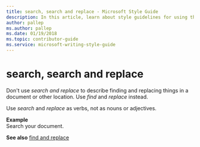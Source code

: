 ```yaml
---
title: search, search and replace - Microsoft Style Guide
description: In this article, learn about style guidelines for using the term 'search and replace' in Microsoft documents and other terms you can use in its place.
author: pallep
ms.author: pallep
ms.date: 01/19/2018
ms.topic: contributor-guide
ms.service: microsoft-writing-style-guide
---
```


# search, search and replace

Don't use *search and replace* to describe finding and replacing things in a document or other location. Use *find* and *replace* instead.

Use *search* and *replace* as verbs, not as nouns or adjectives.

**Example**  
Search your document. 

**See also** [find and replace](~/a-z-word-list-term-collections/f/find-replace.md)
